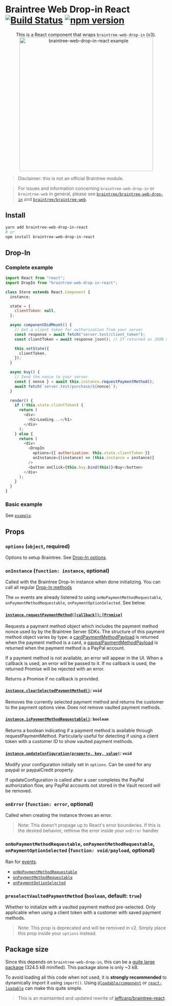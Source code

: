 # Braintree Web Drop-in React [![Build Status](https://travis-ci.org/Cretezy/braintree-web-drop-in-react.svg?branch=master)](https://travis-ci.org/Cretezy/braintree-web-drop-in-react) [![npm version](http://img.shields.io/npm/v/braintree-web-drop-in-react.svg?style=flat)](https://www.npmjs.org/package/braintree-web-drop-in-react)

<p align="center">
    This is a React component that wraps <code>braintree-web-drop-in</code> (v3).
    <img 
        alt="braintree-web-drop-in-react example"
        src="https://raw.githubusercontent.com/Cretezy/braintree-web-drop-in-react/master/example/index.png" 
        width="417"
    />
</p>

> Disclaimer: this is not an official Braintree module.

> For issues and information concerning `braintree-web-drop-in` or `braintree-web` in general, please see [`braintree/braintree-web-drop-in`](https://github.com/braintree/braintree-web-drop-in) and [`braintree/braintree-web`](https://github.com/braintree/braintree-web).

## Install

```bash
yarn add braintree-web-drop-in-react
# or
npm install braintree-web-drop-in-react
```

## Drop-In

### Complete example

```js
import React from "react";
import DropIn from "braintree-web-drop-in-react";

class Store extends React.Component {
  instance;

  state = {
    clientToken: null,
  };

  async componentDidMount() {
    // Get a client token for authorization from your server
    const response = await fetch("server.test/client_token");
    const clientToken = await response.json(); // If returned as JSON string

    this.setState({
      clientToken,
    });
  }

  async buy() {
    // Send the nonce to your server
    const { nonce } = await this.instance.requestPaymentMethod();
    await fetch(`server.test/purchase/${nonce}`);
  }

  render() {
    if (!this.state.clientToken) {
      return (
        <div>
          <h1>Loading...</h1>
        </div>
      );
    } else {
      return (
        <div>
          <DropIn
            options={{ authorization: this.state.clientToken }}
            onInstance={(instance) => (this.instance = instance)}
          />
          <button onClick={this.buy.bind(this)}>Buy</button>
        </div>
      );
    }
  }
}
```

### Basic example

See [`example`](example/README.md).

## Props

### `options` (`object`, required)

Options to setup Braintree.
See [Drop-In options](https://braintree.github.io/braintree-web-drop-in/docs/current/module-braintree-web-drop-in.html#.create).

### `onInstance` (`function: instance`, optional)

Called with the Braintree Drop-In instance when done initializing.
You can call all regular [Drop-In methods](https://braintree.github.io/braintree-web-drop-in/docs/current/Dropin.html)

The `on` events are already listened to using `onNoPaymentMethodRequestable`,
`onPaymentMethodRequestable`, `onPaymentOptionSelected`. See below.

#### [`instance.requestPaymentMethod([callback])`: `[Promise]`](https://braintree.github.io/braintree-web-drop-in/docs/current/Dropin.html#requestPaymentMethod)

Requests a payment method object which includes the payment method nonce used by by the Braintree Server SDKs.
The structure of this payment method object varies by type: a [cardPaymentMethodPayload](https://braintree.github.io/braintree-web-drop-in/docs/current/Dropin.html#~cardPaymentMethodPayload)
is returned when the payment method is a card, a [paypalPaymentMethodPayload](https://braintree.github.io/braintree-web-drop-in/docs/current/Dropin.html#~paypalPaymentMethodPayload)
is returned when the payment method is a PayPal account.

If a payment method is not available, an error will appear in the UI. When a callback is used, an error will be passed to it. If no callback is used, the returned Promise will be rejected with an error.

Returns a Promise if no callback is provided.

#### [`instance.clearSelectedPaymentMethod()`](https://braintree.github.io/braintree-web-drop-in/docs/current/Dropin.html#clearSelectedPaymentMethod): `void`

Removes the currently selected payment method and returns the customer to the payment options view. Does not remove vaulted payment methods.

#### [`instance.isPaymentMethodRequestable()`](https://braintree.github.io/braintree-web-drop-in/docs/current/Dropin.html#isPaymentMethodRequestable): `boolean`

Returns a boolean indicating if a payment method is available through requestPaymentMethod.
Particularly useful for detecting if using a client token with a customer ID to show vaulted payment methods.

#### [`instance.updateConfiguration(property, key, value)`](https://braintree.github.io/braintree-web-drop-in/docs/current/Dropin.html#updateConfiguration): `void`

Modify your configuration initially set in `options`. Can be used for any paypal or paypalCredit property.

If updateConfiguration is called after a user completes the PayPal authorization flow, any PayPal accounts not stored in the Vault record will be removed.

### `onError` (`function: error`, optional)

Called when creating the instance throws an error.

> Note: This doesn't propage up to React's error bounderies. If this is the desired behavior, rethrow the error inside your `onError` handler

### `onNoPaymentMethodRequestable`, `onPaymentMethodRequestable`, `onPaymentOptionSelected` (`function: void/payload`, optional)

Ran for [events](https://braintree.github.io/braintree-web-drop-in/docs/current/Dropin.html#on).

- [`onNoPaymentMethodRequestable`](https://braintree.github.io/braintree-web-drop-in/docs/current/Dropin.html#event:paymentMethodRequestable)
- [`onPaymentMethodRequestable`](https://braintree.github.io/braintree-web-drop-in/docs/current/Dropin.html#event:noPaymentMethodRequestable)
- [`onPaymentOptionSelected`](https://braintree.github.io/braintree-web-drop-in/docs/current/Dropin.html#event:paymentOptionSelected)

### `preselectVaultedPaymentMethod` (`boolean`, default: `true`)

Whether to initialize with a vaulted payment method pre-selected.
Only applicable when using a client token with a customer with saved payment methods.

> Note: This prop is deprecated and will be removed in v2. Simply place this prop inside your `options` instead.

## Package size

Since this depends on `braintree-web-drop-in`, this can be a [quite large package](https://bundlephobia.com/result?p=braintree-web-drop-in-react) (324.5 kB minified). This package alone is only ~3 kB.

To avoid loading all this code when not used, it is **strongly recommended** to dynamically import it using `import()`. Using [`@loadable/component`](https://www.npmjs.com/package/@loadable/component) or [`react-loadable`](https://www.npmjs.com/package/react-loadable) can make this quite simple.

> This is an maintainted and updated rewrite of [jeffcarp/braintree-react](https://github.com/jeffcarp/braintree-react).
